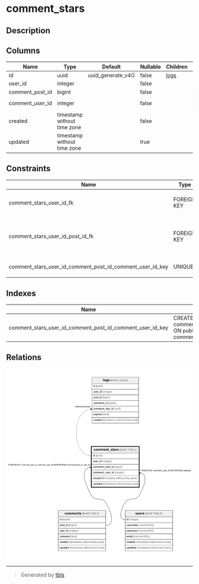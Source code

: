 # comment_stars

## Description



## Columns

| Name | Type | Default | Nullable | Children | Parents | Comment |
| ---- | ---- | ------- | -------- | -------- | ------- | ------- |
| id | uuid | uuid_generate_v4() | false | [logs](logs.md) |  |  |
| user_id | integer |  | false |  |  |  |
| comment_post_id | bigint |  | false |  | [comments](comments.md) |  |
| comment_user_id | integer |  | false |  | [users](users.md) [comments](comments.md) |  |
| created | timestamp without time zone |  | false |  |  |  |
| updated | timestamp without time zone |  | true |  |  |  |

## Constraints

| Name | Type | Definition |
| ---- | ---- | ---------- |
| comment_stars_user_id_fk | FOREIGN KEY | FOREIGN KEY (comment_user_id) REFERENCES users(id) |
| comment_stars_user_id_post_id_fk | FOREIGN KEY | FOREIGN KEY (comment_post_id, comment_user_id) REFERENCES comments(post_id, user_id) |
| comment_stars_user_id_comment_post_id_comment_user_id_key | UNIQUE | UNIQUE (user_id, comment_post_id, comment_user_id) |

## Indexes

| Name | Definition |
| ---- | ---------- |
| comment_stars_user_id_comment_post_id_comment_user_id_key | CREATE UNIQUE INDEX comment_stars_user_id_comment_post_id_comment_user_id_key ON public.comment_stars USING btree (user_id, comment_post_id, comment_user_id) |



## Relations

![er](comment_stars.png)

---

> Generated by [tbls](https://github.com/k1LoW/tbls)